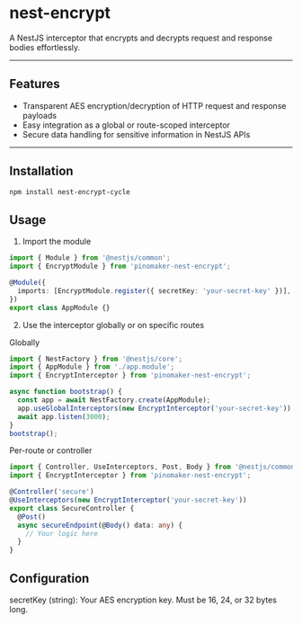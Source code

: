 # nest-encrypt

A NestJS interceptor that encrypts and decrypts request and response bodies effortlessly.

---

## Features

- Transparent AES encryption/decryption of HTTP request and response payloads
- Easy integration as a global or route-scoped interceptor
- Secure data handling for sensitive information in NestJS APIs

---

## Installation

```bash
npm install nest-encrypt-cycle
```

## Usage

1. Import the module

```typescript
import { Module } from '@nestjs/common';
import { EncryptModule } from 'pinomaker-nest-encrypt';

@Module({
  imports: [EncryptModule.register({ secretKey: 'your-secret-key' })],
})
export class AppModule {}
```

2. Use the interceptor globally or on specific routes

Globally

```typescript
import { NestFactory } from '@nestjs/core';
import { AppModule } from './app.module';
import { EncryptInterceptor } from 'pinomaker-nest-encrypt';

async function bootstrap() {
  const app = await NestFactory.create(AppModule);
  app.useGlobalInterceptors(new EncryptInterceptor('your-secret-key'));
  await app.listen(3000);
}
bootstrap();
```

Per-route or controller

```typescript
import { Controller, UseInterceptors, Post, Body } from '@nestjs/common';
import { EncryptInterceptor } from 'pinomaker-nest-encrypt';

@Controller('secure')
@UseInterceptors(new EncryptInterceptor('your-secret-key'))
export class SecureController {
  @Post()
  async secureEndpoint(@Body() data: any) {
    // Your logic here
  }
}
```

## Configuration

secretKey (string): Your AES encryption key. Must be 16, 24, or 32 bytes long.

